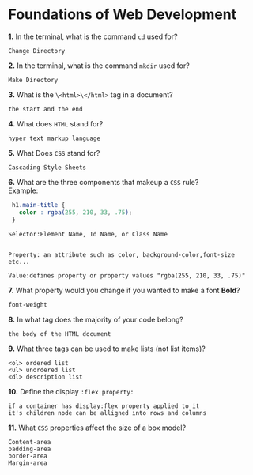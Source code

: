 # Foundations of Web Development

**1.** In the terminal, what is the command `cd` used for?
<!-- enter you answer in the space below -->
```
Change Directory
```

**2.** In the terminal, what is the command `mkdir` used for?
<!-- enter you answer in the space below -->
```
Make Directory
```

**3.** What is the `\<html>\</html>` tag in a document?
<!-- enter you answer in the space below -->
```
the start and the end 
```

**4.** What does `HTML` stand for?
<!-- enter you answer in the space below -->
```
hyper text markup language
```

**5.** What Does `CSS` stand for?
<!-- enter you answer in the space below -->
```
Cascading Style Sheets
```

**6.** What are the three components that makeup a `CSS` rule? <br> Example:
```css
 h1.main-title {
   color : rgba(255, 210, 33, .75);
 }
```
<!-- enter you answer in the space below -->
```
Selector:Element Name, Id Name, or Class Name


Property: an attribute such as color, background-color,font-size etc...

Value:defines property or property values "rgba(255, 210, 33, .75)"
```

**7.** What property would you change if you wanted to make a font **Bold**?
<!-- enter you answer in the space below -->
```
font-weight
```

**8.** In what tag does the majority of your code belong?
<!-- enter you answer in the space below -->
```
the body of the HTML document
```

**9.** What three tags can be used to make lists (not list items)?
<!-- enter you answer in the space below -->
```
<ol> ordered list
<ul> unordered list
<dl> description list

```

**10.** Define the display `:flex property:`
<!-- enter you answer in the space below -->
```
if a container has display:flex property applied to it
it's children node can be alligned into rows and columns

```

**11.** What `CSS` properties affect the size of a box model?
<!-- enter you answer in the space below -->
```
Content-area
padding-area
border-area
Margin-area
```